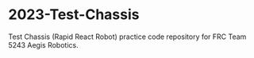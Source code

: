 # 2023-Test-Chassis
Test Chassis (Rapid React Robot) practice code repository for FRC Team 5243 Aegis Robotics.
